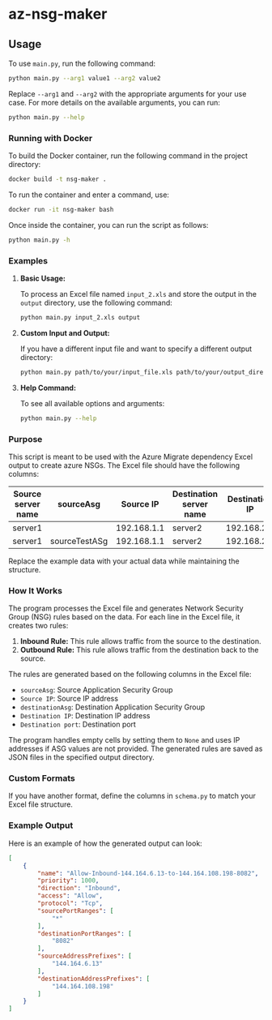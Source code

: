 # az-nsg-maker

## Usage

To use `main.py`, run the following command:

```bash
python main.py --arg1 value1 --arg2 value2
```

Replace `--arg1` and `--arg2` with the appropriate arguments for your use case. For more details on the available arguments, you can run:

```bash
python main.py --help
```

### Running with Docker

To build the Docker container, run the following command in the project directory:

```bash
docker build -t nsg-maker .
```

To run the container and enter a command, use:

```bash
docker run -it nsg-maker bash
```

Once inside the container, you can run the script as follows:

```bash
python main.py -h
```

### Examples

1. **Basic Usage:**

   To process an Excel file named `input_2.xls` and store the output in the `output` directory, use the following command:

   ```bash
   python main.py input_2.xls output
   ```

2. **Custom Input and Output:**

   If you have a different input file and want to specify a different output directory:

   ```bash
   python main.py path/to/your/input_file.xls path/to/your/output_directory
   ```

3. **Help Command:**

   To see all available options and arguments:

   ```bash
   python main.py --help
   ```

### Purpose

This script is meant to be used with the Azure Migrate dependency Excel output to create azure NSGs. The Excel file should have the following columns:

| Source server name | sourceAsg     | Source IP      | Destination server name | Destination IP    | Destination port | Comment | Environment | destinationAsg     |
|--------------------|---------------|----------------|-------------------------|-------------------|------------------|---------|-------------|--------------------|
| server1            |               | 192.168.1.1    | server2                 | 192.168.2.1       | 8080             | HTTP    | PROD        |                    |
| server1            | sourceTestASg | 192.168.1.1    | server2                 | 192.168.2.1       | 8080             | HTTP    | PROD        | destinationTestASg |

Replace the example data with your actual data while maintaining the structure.

### How It Works

The program processes the Excel file and generates Network Security Group (NSG) rules based on the data. For each line in the Excel file, it creates two rules:

1. **Inbound Rule:** This rule allows traffic from the source to the destination.
2. **Outbound Rule:** This rule allows traffic from the destination back to the source.

The rules are generated based on the following columns in the Excel file:
- `sourceAsg`: Source Application Security Group
- `Source IP`: Source IP address
- `destinationAsg`: Destination Application Security Group
- `Destination IP`: Destination IP address
- `Destination port`: Destination port

The program handles empty cells by setting them to `None` and uses IP addresses if ASG values are not provided. The generated rules are saved as JSON files in the specified output directory.

### Custom Formats

If you have another format, define the columns in `schema.py` to match your Excel file structure.

### Example Output

Here is an example of how the generated output can look:

```json
[
    {
        "name": "Allow-Inbound-144.164.6.13-to-144.164.108.198-8082",
        "priority": 1000,
        "direction": "Inbound",
        "access": "Allow",
        "protocol": "Tcp",
        "sourcePortRanges": [
            "*"
        ],
        "destinationPortRanges": [
            "8082"
        ],
        "sourceAddressPrefixes": [
            "144.164.6.13"
        ],
        "destinationAddressPrefixes": [
            "144.164.108.198"
        ]
    }
]
```
